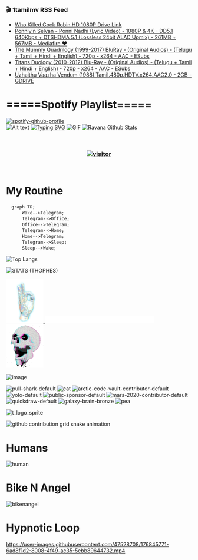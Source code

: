 ### 🎬 1tamilmv RSS Feed

<!-- BLOG-POST-LIST:START -->
- [Who Killed Cock Robin HD 1080P Drive Link](https://www.1tamilmv.pics/index.php?/forums/topic/166675-who-killed-cock-robin-hd-1080p-drive-link/&do=findComment&comment=332510)
- [Ponniyin Selvan - Ponni  Nadhi &lpar;Lyric Video&rpar; - 1080P &amp; 4K - DD5.1 640Kbps  + DTSHDMA 5.1 &lpar;Lossless 24bit ALAC Upmix&rpar; - 261MB + 567MB - Mediafire ❤️](https://www.1tamilmv.pics/index.php?/forums/topic/166674-ponniyin-selvan-ponni-nadhi-lyric-video-1080p-4k-dd51-640kbps-dtshdma-51-lossless-24bit-alac-upmix-261mb-567mb-mediafire-%E2%9D%A4%EF%B8%8F/&do=findComment&comment=332509)
- [The Mummy Quadrilogy &lpar;1999-2017&rpar; BluRay - &lpar;Original Audios&rpar; - &lpar;Telugu + Tamil + Hindi + English&rpar; - 720p - x264 - AAC - ESubs](https://www.1tamilmv.pics/index.php?/forums/topic/166673-the-mummy-quadrilogy-1999-2017-bluray-original-audios-telugu-tamil-hindi-english-720p-x264-aac-esubs/&do=findComment&comment=332508)
- [Titans Duology &lpar;2010-2012&rpar; Blu-Ray - &lpar;Original Audios&rpar; - &lpar;Telugu + Tamil + Hindi + English&rpar; - 720p - x264 - AAC - ESubs](https://www.1tamilmv.pics/index.php?/forums/topic/166672-titans-duology-2010-2012-blu-ray-original-audios-telugu-tamil-hindi-english-720p-x264-aac-esubs/&do=findComment&comment=332507)
- [Uzhaithu Vaazha Vendum &lpar;1988&rpar;.Tamil.480p.HDTV.x264.AAC2.0 - 2GB - GDRIVE](https://www.1tamilmv.pics/index.php?/forums/topic/166671-uzhaithu-vaazha-vendum-1988tamil480phdtvx264aac20-2gb-gdrive/&do=findComment&comment=332506)
<!-- BLOG-POST-LIST:END -->

# =====Spotify Playlist=====
[![spotify-github-profile](https://spotify-github-profile.vercel.app/api/view?uid=31rfzgmuvvewegdlxvlev4ynz4vu&cover_image=true&theme=default&bar_color=53b14f&bar_color_cover=true)](https://ravana69.github.io/rss)
</br>
![Alt text](https://spotify-recently-played-readme.vercel.app/api?user=31rfzgmuvvewegdlxvlev4ynz4vu)
[![Typing SVG](https://readme-typing-svg.herokuapp.com?color=%2336BCF7&center=true&vCenter=true&multiline=true&height=81&lines=I+AM+RAVANA;CONTACT+ME+ON+TELEGRAM%3A+%40R4V4N4)](https://git.io/typing-svg)
<img align="centre" height="400px" width="490px" alt="GIF" src="https://github.com/ravana69/ravana69/blob/master/rvm.gif" />
![Ravana Github Stats](https://github-readme-stats.vercel.app/api?username=ravana69&&show_icons=true&theme=radical)

<br />
<h3 align="center"> <a href="https://t.me/r4v4n4"><img src="https://profile-counter.glitch.me/ravana69/count.svg" alt="visitor" width="600"></a> </h3>
</br>

<H1>My Routine</H1>

```mermaid
  graph TD;
      Wake-->Telegram;
      Telegram-->Office;
      Office-->Telegram;
      Telegram-->Home;
      Home-->Telegram;
      Telegram-->Sleep;
      Sleep-->Wake;
```
![Top Langs](https://github-readme-stats.vercel.app/api/top-langs/?username=ravana69&&show_icons=true&theme=radical)

![STATS (THOPHES)](https://github-profile-trophy.vercel.app/?username=ravana69&theme=gruvbox&margin-w=10&margin-h=15&column=8)
<br />
<p align="left">
    <a href="#">
        <img width="20%" src="./assets/images/hand.gif" alt="" />
    </a>
    <a href="#">
        <img width="59%" src="./assets/images/spacer.png" alt="" >
    </a>
    <a href="#">
        <img width="20%" src="./assets/images/skull.gif" alt="" />
    </a>
</p>


![image](https://user-images.githubusercontent.com/47528708/175298537-0623dc00-7b1a-4ec1-b5b1-71768763a234.png)

<img width="148" alt="pull-shark-default" src="https://user-images.githubusercontent.com/47528708/176419715-70981865-4dc6-489a-8a1a-06842db67b15.gif"> <img width="148" alt="cat" src="https://user-images.githubusercontent.com/47528708/179149594-60701d0e-e626-415f-9958-80736351eadd.gif"> <img width="148" alt="arctic-code-vault-contributor-default" src="https://user-images.githubusercontent.com/47528708/175267501-e1fbbb8f-c2b2-4882-b865-2ac4debef26c.png"> <img width="148" alt="yolo-default" src="https://user-images.githubusercontent.com/47528708/175267654-281a1880-1129-4b7b-bf2f-de5dd2bc5afa.png"> <img width="148" alt="public-sponsor-default" src="https://user-images.githubusercontent.com/47528708/175268448-2e78cc75-fb25-4d76-bd22-7df520446b45.png"> <img width="148" alt="mars-2020-contributor-default" src="https://user-images.githubusercontent.com/47528708/175268475-de6d987a-3be9-4353-86a5-23b422559355.png"> <img width="148" alt="quickdraw-default" src="https://user-images.githubusercontent.com/47528708/179148665-33e7c2c8-5d95-413e-8b25-6862820a5fe7.png"> <img width="148" alt="galaxy-brain-bronze" src="https://user-images.githubusercontent.com/47528708/176419717-e2fdca8b-0fdc-47dd-9511-a7ff52178a33.gif"> <img width="148" alt="pea" src="https://user-images.githubusercontent.com/47528708/179149608-800ce6e1-7d24-4bfe-8e84-5628e6d5497d.gif">

![t_logo_sprite](https://user-images.githubusercontent.com/47528708/175293007-21ff1792-1fca-4be3-bcae-12fdc3aa414f.svg)

![github contribution grid snake animation](https://raw.githubusercontent.com/ravana69/ravana69/output/github-contribution-grid-snake-dark.svg#gh-dark-mode-only)

# Humans
<img width="170" alt="human" src="https://user-images.githubusercontent.com/47528708/176413829-c142d478-1c96-4c3c-a2a4-2dd35374c335.gif">

# Bike N Angel
<img width="170" alt="bikenangel" src="https://user-images.githubusercontent.com/47528708/176616968-3a44f91e-8016-477c-9bb5-c4689a1adbee.gif">

# Hypnotic Loop

https://user-images.githubusercontent.com/47528708/176845771-6ad8f1d2-8008-4f49-ac35-5ebb89644732.mp4

